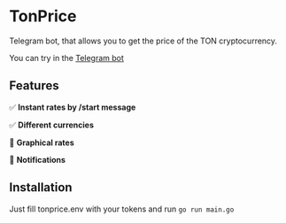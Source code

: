 # TonPrice
Telegram bot, that allows you to get the price of the TON cryptocurrency.

You can try in the [Telegram bot](https://t.me/toncoin_rates_bot)
## Features
✅ **Instant rates by /start message**

✅ **Different currencies**

🔨 **Graphical rates**

🔨 **Notifications**

## Installation
Just fill tonprice.env with your tokens and run `go run main.go`

